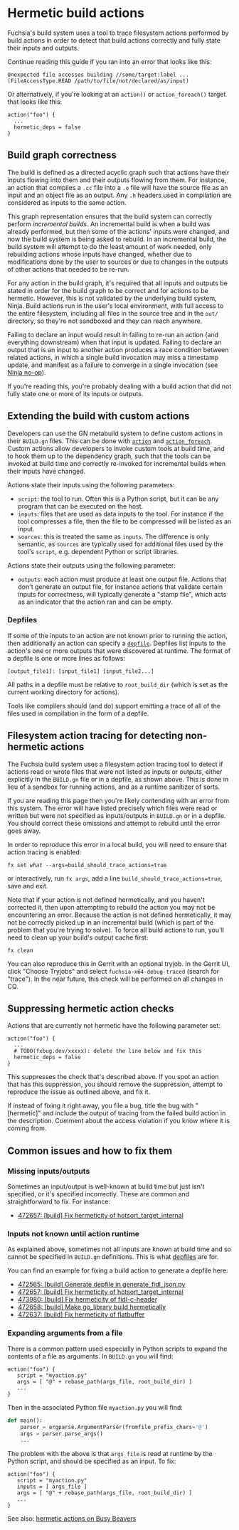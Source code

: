 # Hermetic build actions

Fuchsia's build system uses a tool to trace filesystem actions performed by
build actions in order to detect that build actions correctly and fully state
their inputs and outputs.

Continue reading this guide if you ran into an error that looks like this:

```
Unexpected file accesses building //some/target:label ...
(FileAccessType.READ /path/to/file/not/declared/as/input)
```

Or alternatively, if you're looking at an `action()` or `action_foreach()`
target that looks like this:

```gn
action("foo") {
  ...
  hermetic_deps = false
}
```

## Build graph correctness

The build is defined as a directed acyclic graph such that actions have their
inputs flowing into them and their outputs flowing from them. For instance, an
action that compiles a `.cc` file into a `.o` file will have the source file as
an input and an object file as an output. Any `.h` headers used in compilation
are considered as inputs to the same action.

This graph representation ensures that the build system can correctly perform
_incremental builds_. An incremental build is when a build was already
performed, but then some of the actions' inputs were changed, and now the build
system is being asked to rebuild. In an incremental build, the build system will
attempt to do the least amount of work needed, only rebuilding actions whose
inputs have changed, whether due to modifications done by the user to sources or
due to changes in the outputs of other actions that needed to be re-run.

For any action in the build graph, it's required that all inputs and outputs be
stated in order for the build graph to be correct and for actions to be
hermetic. However, this is not validated by the underlying build system, Ninja.
Build actions run in the user's local environment, with full access to the
entire filesystem, including all files in the source tree and in the `out/`
directory, so they're not sandboxed and they can reach anywhere.

Failing to declare an input would result in failing to re-run an action (and
everything downstream) when that input is updated. Failing to declare an output
that is an input to another action produces a race condition between related
actions, in which a single build invocation may miss a timestamp update, and
manifest as a failure to converge in a single invocation (see
[Ninja no-op][no_op]).

If you're reading this, you're probably dealing with a build action that did not
fully state one or more of its inputs or outputs.

## Extending the build with custom actions

Developers can use the GN metabuild system to define custom actions in their
`BUILD.gn` files. This can be done with [`action`][action] and
[`action_foreach`][action_foreach]. Custom actions allow developers to invoke
custom tools at build time, and to hook them up to the dependency graph, such
that the tools can be invoked at build time and correctly re-invoked for
incremental builds when their inputs have changed.

Actions state their inputs using the following parameters:

*   `script`: the tool to run. Often this is a Python script, but it can be any
    program that can be executed on the host.
*   `inputs`: files that are used as data inputs to the tool. For instance if
    the tool compresses a file, then the file to be compressed will be listed as
    an input.
*   `sources`: this is treated the same as `inputs`. The difference is only
    semantic, as `sources` are typically used for additional files used by the
    tool's `script`, e.g. dependent Python or script libraries.

Actions state their outputs using the following parameter:

*   `outputs`: each action must produce at least one output file. Actions that
    don't generate an output file, for instance actions that validate certain
    inputs for correctness, will typically generate a "stamp file", which acts
    as an indicator that the action ran and can be empty.

### Depfiles

If some of the inputs to an action are not known prior to running the action,
then additionally an action can specify a [`depfile`][depfile]. Depfiles list
inputs to the action's one or more outputs that were discovered at runtime. The
format of a depfile is one or more lines as follows:

```
[output_file1]: [input_file1] [input_file2...]
```

All paths in a depfile must be relative to `root_build_dir` (which is set as the
current working directory for actions).

Tools like compilers should (and do) support emitting a trace of all of the
files used in compilation in the form of a depfile.

## Filesystem action tracing for detecting non-hermetic actions

The Fuchsia build system uses a filesystem action tracing tool to detect if
actions read or wrote files that were not listed as inputs or outputs, either
explicitly in the `BUILD.gn` file or in a depfile, as shown above. This is done
in lieu of a sandbox for running actions, and as a runtime sanitizer of sorts.

If you are reading this page then you're likely contending with an error from
this system. The error will have listed precisely which files were read or
written but were not specified as inputs/outputs in `BUILD.gn` or in a depfile.
You should correct these omissions and attempt to rebuild until the error goes
away.

In order to reproduce this error in a local build, you will need to ensure that
action tracing is enabled:

<pre class="prettyprint">
<code class="devsite-terminal">fx set <var>what</var> --args=build_should_trace_actions=true</code>
</pre>

or interactively, run `fx args`, add a line `build_should_trace_actions=true`,
save and exit.

Note that if your action is not defined hermetically, and you haven't corrected
it, then upon attempting to rebuild the action you may not be encountering an
error. Because the action is not defined hermetically, it may not be correctly
picked up in an incremental build (which is part of the problem that you're
trying to solve). To force all build actions to run, you'll need to clean up
your build's output cache first:

```posix-terminal
fx clean
```

You can also reproduce this in Gerrit with an optional tryjob. In the Gerrit UI,
click "Choose Tryjobs" and select `fuchsia-x64-debug-traced` (search for
"trace"). In the near future, this check will be performed on all changes in CQ.

## Suppressing hermetic action checks

Actions that are currently not hermetic have the following parameter set:

```gn
action("foo") {
  ...
  # TODO(fxbug.dev/xxxxx): delete the line below and fix this
  hermetic_deps = false
}
```

This suppresses the check that's described above. If you spot an action that has
this suppression, you should remove the suppression, attempt to reproduce the
issue as outlined above, and fix it.

If instead of fixing it right away, you file a bug, title the bug with
"[hermetic]" and include the output of tracing from the failed build action in
the description. Comment about the access violation if you know where it is
coming from.

## Common issues and how to fix them

### Missing inputs/outputs

Sometimes an input/output is well-known at build time but just isn't specified,
or it's specified incorrectly. These are common and straightforward to fix.
For instance:

*   [472657: [build] Fix hermeticity of hotsort_target_internal](https://fuchsia-review.googlesource.com/c/fuchsia/+/472657)

### Inputs not known until action runtime

As explained above, sometimes not all inputs are known at build time and so
cannot be specified in `BUILD.gn` definitions. This is what [depfiles][depfile]
are for.

You can find an example for fixing a build action to generate a depfile here:

*   [472565: [build] Generate depfile in generate_fidl_json.py](https://fuchsia-review.googlesource.com/c/fuchsia/+/472565)
*   [472657: [build] Fix hermeticity of hotsort_target_internal](https://fuchsia-review.googlesource.com/c/fuchsia/+/472657)
*   [473980: [build] Fix hermeticity of fidl-c-header](https://fuchsia-review.googlesource.com/c/fuchsia/+/473980)
*   [472658: [build] Make go_library build hermetically](https://fuchsia-review.googlesource.com/c/fuchsia/+/472658)
*   [472637: [build] Fix hermeticity of flatbuffer](https://fuchsia-review.googlesource.com/c/third_party/flatbuffers/+/472637)

### Expanding arguments from a file

There is a common pattern used especially in Python scripts to expand the
contents of a file as arguments. In `BUILD.gn` you will find:

```gn
action("foo") {
   script = "myaction.py"
   args = [ "@" + rebase_path(args_file, root_build_dir) ]
   ...
}
```

Then in the associated Python file `myaction.py` you will find:

```python
def main():
    parser = argparse.ArgumentParser(fromfile_prefix_chars='@')
    args = parser.parse_args()
    ...
```

The problem with the above is that `args_file` is read at runtime by the Python
script, and should be specified as an input. To fix:

```gn
action("foo") {
   script = "myaction.py"
   inputs = [ args_file ]
   args = [ "@" + rebase_path(args_file, root_build_dir) ]
   ...
}
```

See also: [hermetic actions on Busy Beavers][hermetic-actions-bb]

[action]: https://gn.googlesource.com/gn/+/master/docs/reference.md#func_action
[action_foreach]: https://gn.googlesource.com/gn/+/master/docs/reference.md#func_action_foreach
[depfile]: https://gn.googlesource.com/gn/+/master/docs/reference.md#var_depfile
[hermetic-actions-bb]: /docs/contribute/busy_beavers/build/hermetic_actions.md
[no_op]: /docs/development/build/ninja_no_op.md

